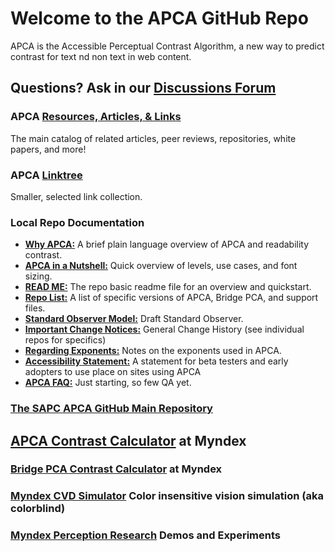 # Welcome to the APCA GitHub Repo
APCA is the Accessible Perceptual Contrast Algorithm, a new way to predict contrast for text nd non text in web content.

## Questions? Ask in our [Discussions Forum](https://github.com/Myndex/SAPC-APCA/discussions)
### APCA [Resources, Articles, & Links](https://git.myndex.com)
The main catalog of related articles, peer reviews, repositories, white papers, and more!
### APCA [Linktree](https://linktr.ee/Myndex)
Smaller, selected link collection.
### Local Repo Documentation
- [**Why APCA:**](/documentation/WhyAPCA) A brief plain language overview of APCA and readability contrast.
- [**APCA in a Nutshell:**](/documentation/APCA_in_a_Nutshell) Quick overview of levels, use cases, and font sizing.
- [**READ ME:**](/documentation/README) The repo basic readme file for an overview and quickstart.
- [**Repo List:**](/documentation/repoList) A list of specific versions of APCA, Bridge PCA, and support files.
- [**Standard Observer Model:**](/documentation/StandardObserverModel) Draft Standard Observer.
- [**Important Change Notices:**](/documentation/ImportantChangeNotices) General Change History (see individual repos for specifics)
- [**Regarding Exponents:**](/documentation/regardingexponents) Notes on the exponents used in APCA.
- [**Accessibility Statement:**](/documentation/accessibilitystatement) A statement for beta testers and early adopters to use place on sites using APCA 
- [**APCA FAQ:**](/documentation/APCA_FAQ) Just starting, so few QA yet.
### [The SAPC APCA GitHub Main Repository](https://github.com/Myndex/SAPC-APCA#apca--sapc--sacam-primary-repository)
## [APCA Contrast Calculator](https://www.myndex.com/APCA/) at Myndex
### [Bridge PCA Contrast Calculator](https://www.myndex.com/APCA/) at Myndex
### [Myndex CVD Simulator](https://www.myndex.com/APCA/) Color insensitive vision simulation (aka colorblind)
### [Myndex Perception Research](https://www.myndex.com/WEB/Perception) Demos and Experiments
